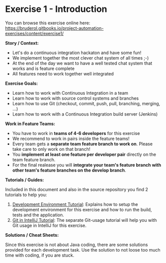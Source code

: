 # Exercise 1 - Introduction

You can browse this exercise online here: https://bruderol.gitbooks.io/project-automation-exercises/content/exercise1/

**Story / Context:**
* Let's do a continuous integration hackaton and have some fun!
* We implement together the most clever chat system of all times ;-)
* At the end of the day we want to have a well tested chat system that works and is feature complete
* All features need to work together well integrated

**Exercise Goals:**
* Learn how to work with Continuous Integration in a team
* Learn how to work with source control systems and branches
* Learn how to use Git (checkout, commit, push, pull, branching, merging, ...)
* Learn how to work with a Continuous Integration build server (Jenkins)

**Work in Feature Teams:**
* You have to work in **teams of 4-6 developers** for this exercise
* We recommend to work in pairs inside the feature teams!
* Every team gets a **separate team feature branch to work on**. Please take care to only work on that branch!
* You **implement at least one feature per developer pair** directly on the team feature branch.
* For the final realease you will **integrate your team's feature branch with other team's feature branches on the develop branch**.

**Tutorials / Guides:**

Included in this document and also in the source repository you find 2 tutorials to help you:
1.	[Development Environment Tutorial](../SETUP.md):
Explains how to setup the development environment for this exercise and how to run the build, tests and the application.
2.	[Git in IntelliJ Tutorial](../guide-git-in-intellij.md):
The separate Git-usage tutorial will help you with Git usage in IntelliJ for this exercise.

**Solutions / Cheat Sheets:**

Since this exercise is not about Java coding, there are some solutions provided for each development task.
Use the solution to not loose too much time with coding, if you are stuck.
